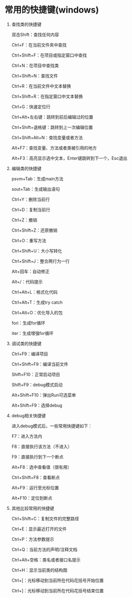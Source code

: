 # 常用的快捷键(windows)

1. 查找类的快捷键

    双击Shift：查找任何内容

    Ctrl+F：在当前文件夹中查找

    Ctrl+Shift+F：在项目或指定窗口中查找

    Ctrl+N：在项目中查找类

    Ctrl+Shift+N：查找文件

    Ctrl+R：在当前文件中文本替换

    Ctrl+Shift+R：在指定窗口中文本替换

    Ctrl+G：快速定位行

    Ctrl+Alt+左右键：跳转到前后编辑过的位置

    Ctrl+Shift+退格键：跳转到上一次编辑位置

    Ctrl+Shift+Alt+N：查找变量或者方法

    Alt+F7：查找变量、方法或者类被引用的地方

    Alt+F3：高亮显示选中文本，Enter键跳转到下一个，Esc退出

2. 编辑类的快捷键

    psvm+Tab：生成main方法

    sout+Tab：生成输出语句

    Ctrl+Y：删除当前行

    Ctrl+D：复制当前行

    Ctrl+Z：撤销

    Ctrl+Shift+Z：还原撤销

    Ctrl+O：重写方法

    Ctrl+Shift+U：大小写转化

    Ctrl+Shift+J：整合两行为一行

    Alt+回车：自动修正

    Alt+/：代码提示

    Ctrl+Alt+L：格式化代码

    Ctrl+Alt+T：生成try catch

    Ctrl+Alt+O：优化导入的包

    fori：生成for循环

    iter：生成增强for循环

3. 调试类的快捷键

    Ctrl+F9：编译项目

    Ctrl+Shift+F9：编译当前文件

    Shift+F10：正常启动项目

    Shift+F9：debug模式启动

    Alt+Shift+F10：弹出Run可选菜单

    Alt+Shift+F9：选择debug

4. debug相关快捷键

    进入debug模式后，一些常用快捷键如下：

    F7：进入方法内

    F8：直接执行该方法（不进入）

    F9：直接执行到下一个断点

    Alt+F8：选中查看值（很有用）

    Ctrl+Shift+F8：查看断点

    Alt+F9：运行至光标位置

    Alt+F10：定位到断点

5. 其他比较常用的快捷键

    Ctrl+Shift+C：复制文件的完整路径

    Ctrl+E：显示最近打开的文件

    Ctrl+P：方法参数提示

    Ctrl+Q：当前方法的声明/注释文档

    Ctrl+Alt+空格：类名或者接口名提示

    Ctrl+H：显示当前类的结构图

    Ctrl+[：光标移动到当前所在代码花括号开始位置

    Ctrl+]：光标移动到当前所在代码花括号结束位置